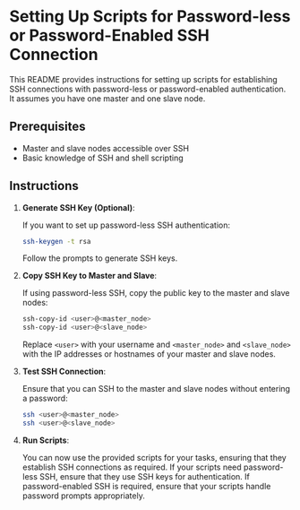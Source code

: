 # Setting Up Scripts for Password-less or Password-Enabled SSH Connection

This README provides instructions for setting up scripts for establishing SSH connections with password-less or password-enabled authentication. It assumes you have one master and one slave node.

## Prerequisites

- Master and slave nodes accessible over SSH
- Basic knowledge of SSH and shell scripting

## Instructions

1. **Generate SSH Key (Optional)**:

    If you want to set up password-less SSH authentication:
    
    ```bash
    ssh-keygen -t rsa
    ```

    Follow the prompts to generate SSH keys. 

2. **Copy SSH Key to Master and Slave**:

    If using password-less SSH, copy the public key to the master and slave nodes:
    
    ```bash
    ssh-copy-id <user>@<master_node>
    ssh-copy-id <user>@<slave_node>
    ```

    Replace `<user>` with your username and `<master_node>` and `<slave_node>` with the IP addresses or hostnames of your master and slave nodes.

3. **Test SSH Connection**:

    Ensure that you can SSH to the master and slave nodes without entering a password:
    
    ```bash
    ssh <user>@<master_node>
    ssh <user>@<slave_node>
    ```

4. **Run Scripts**:

    You can now use the provided scripts for your tasks, ensuring that they establish SSH connections as required. If your scripts need password-less SSH, ensure that they use SSH keys for authentication. If password-enabled SSH is required, ensure that your scripts handle password prompts appropriately.
